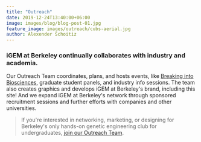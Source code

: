 ```yaml
---
title: "Outreach"
date: 2019-12-24T13:40:00+06:00
image: images/blog/blog-post-01.jpg
feature_image: images/outreach/cubs-aerial.jpg
author: Alexender Schoitiz
---
```

### iGEM at Berkeley continually collaborates with industry and academia.

Our Outreach Team coordinates, plans, and hosts events, like [Breaking into Biosciences](/bib/), graduate student panels, and industry info sessions. The team also creates graphics and develops iGEM at Berkeley's brand, including this site! And we expand iGEM at Berkeley's network through sponsored recruitment sessions and further efforts with companies and other universities.

> If you're interested in networking, marketing, or designing for Berkeley's only hands-on genetic engineering club for undergraduates, [join our Outreach Team](https://docs.google.com/forms/d/e/1FAIpQLSeG-gfTWaHtIqQVv87IStZsz9wTMJYOELgj47kfi6jB7e87-g/viewform).

